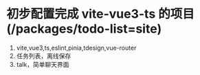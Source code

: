 # 初步配置完成 vite-vue3-ts 的项目(/packages/todo-list=site)

1. vite,vue3,ts,eslint,pinia,tdesign,vue-router
2. 任务列表，离线保存
3. talk，简单聊天界面
